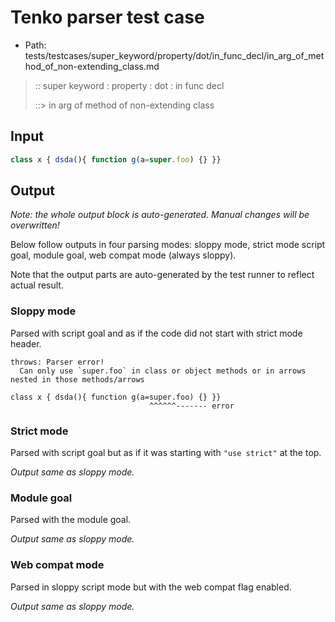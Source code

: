 # Tenko parser test case

- Path: tests/testcases/super_keyword/property/dot/in_func_decl/in_arg_of_method_of_non-extending_class.md

> :: super keyword : property : dot : in func decl
>
> ::> in arg of method of non-extending class

## Input

`````js
class x { dsda(){ function g(a=super.foo) {} }}
`````

## Output

_Note: the whole output block is auto-generated. Manual changes will be overwritten!_

Below follow outputs in four parsing modes: sloppy mode, strict mode script goal, module goal, web compat mode (always sloppy).

Note that the output parts are auto-generated by the test runner to reflect actual result.

### Sloppy mode

Parsed with script goal and as if the code did not start with strict mode header.

`````
throws: Parser error!
  Can only use `super.foo` in class or object methods or in arrows nested in those methods/arrows

class x { dsda(){ function g(a=super.foo) {} }}
                               ^^^^^^------- error
`````

### Strict mode

Parsed with script goal but as if it was starting with `"use strict"` at the top.

_Output same as sloppy mode._

### Module goal

Parsed with the module goal.

_Output same as sloppy mode._

### Web compat mode

Parsed in sloppy script mode but with the web compat flag enabled.

_Output same as sloppy mode._
